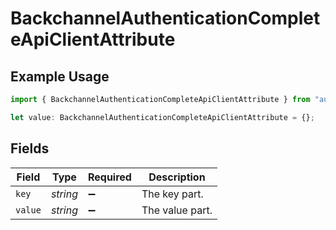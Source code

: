 # BackchannelAuthenticationCompleteApiClientAttribute

## Example Usage

```typescript
import { BackchannelAuthenticationCompleteApiClientAttribute } from "authelete-bundled/models/operations";

let value: BackchannelAuthenticationCompleteApiClientAttribute = {};
```

## Fields

| Field              | Type               | Required           | Description        |
| ------------------ | ------------------ | ------------------ | ------------------ |
| `key`              | *string*           | :heavy_minus_sign: | The key part.      |
| `value`            | *string*           | :heavy_minus_sign: | The value part.    |